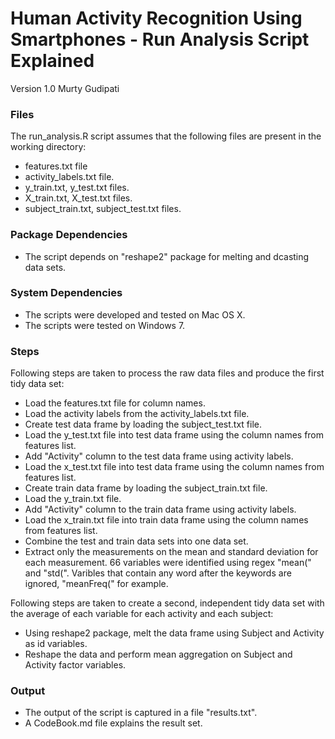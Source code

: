 Human Activity Recognition Using Smartphones - Run Analysis Script Explained
============================================================================
Version 1.0
Murty Gudipati


### Files
The run_analysis.R script assumes that the following files are present in the working directory:
* features.txt file
* activity_labels.txt file.
* y_train.txt, y_test.txt files.
* X_train.txt, X_test.txt files.
* subject_train.txt, subject_test.txt files.

### Package Dependencies
* The script depends on "reshape2" package for melting and dcasting data sets.

### System Dependencies
* The scripts were developed and tested on Mac OS X.
* The scripts were tested on Windows 7.

### Steps

Following steps are taken to process the raw data files and produce the first tidy data set:
* Load the features.txt file for column names.
* Load the activity labels from the activity_labels.txt file.
* Create test data frame by loading the subject_test.txt file.
* Load the y_test.txt file into test data frame using the column names from features list.
* Add "Activity" column to the test data frame using activity labels.  
* Load the x_test.txt file into test data frame using the column names from features list.  
* Create train data frame by loading the subject_train.txt file.
* Load the y_train.txt file.
* Add "Activity" column to the train data frame using activity labels.
* Load the x_train.txt file into train data frame using the column names from features list.
* Combine the test and train data sets into one data set.
* Extract only the measurements on the mean and standard deviation for each measurement. 66 variables were identified using regex "mean(" and "std(". Varibles that contain any word after the keywords are ignored, "meanFreq(" for example.
  
Following steps are taken to create a second, independent tidy data set with the average of each variable for each activity and each subject:
  * Using reshape2 package, melt the data frame using Subject and Activity as id variables.
  * Reshape the data and perform mean aggregation on Subject and Activity factor variables.

### Output
* The output of the script is captured in a file "results.txt".
* A CodeBook.md file explains the result set.
